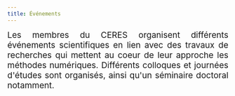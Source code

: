 ```yaml
---
title: Événements
---
```


<div style="position:relative; font-size:19px; text-align: justify; text-justify: inter-word;">Les membres du CERES organisent différents événements scientifiques en lien avec des travaux de recherches qui mettent au coeur de leur approche les méthodes numériques. Différents colloques et journées d'études sont organisés, ainsi qu'un séminaire doctoral notamment.</div>